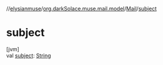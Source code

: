 //[elysianmuse](../../../index.md)/[org.darkSolace.muse.mail.model](../index.md)/[Mail](index.md)/[subject](subject.md)

# subject

[jvm]\
val [subject](subject.md): [String](https://kotlinlang.org/api/latest/jvm/stdlib/kotlin/-string/index.html)
